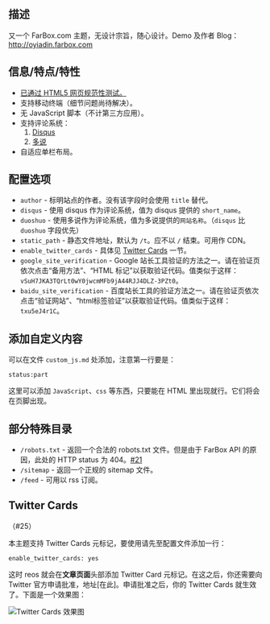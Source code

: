 ## 描述 ##

又一个 FarBox.com 主题，无设计宗旨，随心设计。Demo 及作者 Blog：http://oyiadin.farbox.com

## 信息/特点/特性 ##

* [已通过 HTML5 网页规范性测试。](http://validator.w3.org/check?uri=oyiadin.farbox.com)
* 支持移动终端（细节问题尚待解决）。
* 无 JavaScript 脚本（不计第三方应用）。
* 支持评论系统：
    1. [Disqus](http://disqus.com/)
    2. [多说](http://duoshuo.com/)
* 自适应单栏布局。

## 配置选项 ##

* `author` - 标明站点的作者。没有该字段时会使用 `title` 替代。
* `disqus` - 使用 disqus 作为评论系统，值为 disqus 提供的 `short_name`。
* `duoshuo` - 使用多说作为评论系统，值为多说提供的`网站名称`。（`disqus` 比 `duoshuo` 字段优先）
* `static_path` - 静态文件地址，默认为 `/t`。应不以 `/` 结束。可用作 CDN。
* `enable_twitter_cards` - 具体见 [Twitter Cards](#twitter-cards) 一节。
* `google_site_verification` - Google 站长工具验证的方法之一。请在验证页依次点击“备用方法”、“HTML 标记”以获取验证代码。值类似于这样：`vSuH7JKA3TQrLt0wY0jwcmMFb9jA44RJJ4DLZ-3PZt0`。
* `baidu_site_verification` - 百度站长工具的验证方法之一。请在验证页依次点击“验证网站”、“html标签验证”以获取验证代码。值类似于这样：`txu5eJ4r1C`。

## 添加自定义内容 ##

可以在文件 `custom_js.md` 处添加，注意第一行要是：

```text
status:part
```

这里可以添加 `JavaScript`、`css` 等东西，只要能在 HTML 里出现就行。它们将会在页脚出现。

## 部分特殊目录 ##

* `/robots.txt` - 返回一个合法的 robots.txt 文件。但是由于 FarBox API 的原因，此处的 HTTP status 为 404。[#21](https://github.com/oyiadin/reos/issues/21)
* `/sitemap` - 返回一个正规的 sitemap 文件。
* `/feed` - 可用以 rss 订阅。

## Twitter Cards ##

（#25）

本主题支持 Twitter Cards 元标记，要使用请先至配置文件添加一行：

```text
enable_twitter_cards: yes
```

这时 reos 就会在**文章页面**头部添加 Twitter Card 元标记。在这之后，你还需要向 Twitter 官方申请批准，地址[在此]。申请批准之后，你的 Twitter Cards 就生效了。下面是一个效果图：

![Twitter Cards 效果图](http://oyiadin.u.qiniudn.com/img/twitter-cards-example.png)
